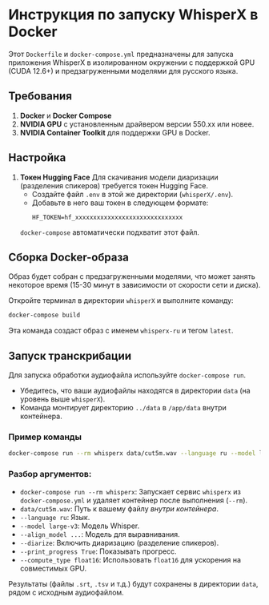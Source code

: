 # Инструкция по запуску WhisperX в Docker

Этот `Dockerfile` и `docker-compose.yml` предназначены для запуска приложения WhisperX в изолированном окружении с поддержкой GPU (CUDA 12.6+) и предзагруженными моделями для русского языка.

## Требования

1.  **Docker** и **Docker Compose**
2.  **NVIDIA GPU** с установленным драйвером версии 550.xx или новее.
3.  **NVIDIA Container Toolkit** для поддержки GPU в Docker.

## Настройка

1.  **Токен Hugging Face**
    Для скачивания модели диаризации (разделения спикеров) требуется токен Hugging Face.
    - Создайте файл `.env` в этой же директории (`whisperX/.env`).
    - Добавьте в него ваш токен в следующем формате:
      ```
      HF_TOKEN=hf_xxxxxxxxxxxxxxxxxxxxxxxxxxxxxx
      ```
    `docker-compose` автоматически подхватит этот файл.

## Сборка Docker-образа

Образ будет собран с предзагруженными моделями, что может занять некоторое время (15-30 минут в зависимости от скорости сети и диска).

Откройте терминал в директории `whisperX` и выполните команду:

```bash
docker-compose build
```

Эта команда создаст образ с именем `whisperx-ru` и тегом `latest`.

## Запуск транскрибации

Для запуска обработки аудиофайла используйте `docker-compose run`.

- Убедитесь, что ваши аудиофайлы находятся в директории `data` (на уровень выше `whisperX`).
- Команда монтирует директорию `../data` в `/app/data` внутри контейнера.

### Пример команды

```bash
docker-compose run --rm whisperx data/cut5m.wav --language ru --model large-v3 --align_model jonatasgrosman/wav2vec2-large-xlsr-53-russian --diarize --print_progress True --compute_type float16
```

### Разбор аргументов:

- `docker-compose run --rm whisperx`: Запускает сервис `whisperx` из `docker-compose.yml` и удаляет контейнер после выполнения (`--rm`).
- `data/cut5m.wav`: Путь к вашему файлу *внутри контейнера*.
- `--language ru`: Язык.
- `--model large-v3`: Модель Whisper.
- `--align_model ...`: Модель для выравнивания.
- `--diarize`: Включить диаризацию (разделение спикеров).
- `--print_progress True`: Показывать прогресс.
- `--compute_type float16`: Использовать `float16` для ускорения на совместимых GPU.

Результаты (файлы `.srt`, `.tsv` и т.д.) будут сохранены в директории `data`, рядом с исходным аудиофайлом.
